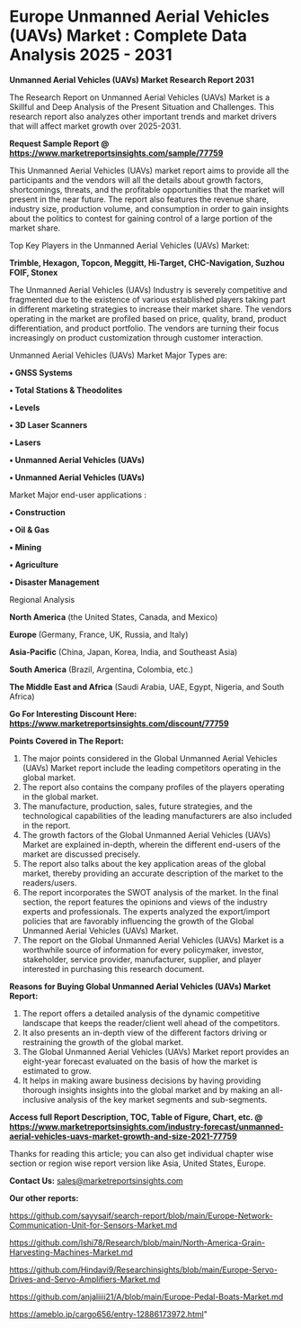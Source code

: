 # Europe Unmanned Aerial Vehicles (UAVs) Market : Complete Data Analysis 2025 - 2031

<strong>Unmanned Aerial Vehicles (UAVs) Market Research Report 2031</strong>

The Research Report on Unmanned Aerial Vehicles (UAVs) Market is a Skillful and Deep Analysis of the Present Situation and Challenges. This research report also analyzes other important trends and market drivers that will affect market growth over 2025-2031.

<strong>Request Sample Report @ <a href=https://www.marketreportsinsights.com/sample/77759>https://www.marketreportsinsights.com/sample/77759</a></strong>

This Unmanned Aerial Vehicles (UAVs) market report aims to provide all the participants and the vendors will all the details about growth factors, shortcomings, threats, and the profitable opportunities that the market will present in the near future. The report also features the revenue share, industry size, production volume, and consumption in order to gain insights about the politics to contest for gaining control of a large portion of the market share.

Top Key Players in the Unmanned Aerial Vehicles (UAVs) Market:

<strong>Trimble, Hexagon, Topcon, Meggitt, Hi-Target, CHC-Navigation, Suzhou FOIF, Stonex</strong>

The Unmanned Aerial Vehicles (UAVs) Industry is severely competitive and fragmented due to the existence of various established players taking part in different marketing strategies to increase their market share. The vendors operating in the market are profiled based on price, quality, brand, product differentiation, and product portfolio. The vendors are turning their focus increasingly on product customization through customer interaction.

Unmanned Aerial Vehicles (UAVs) Market Major Types are:

<strong>• GNSS Systems

• Total Stations & Theodolites

• Levels

• 3D Laser Scanners

• Lasers

• Unmanned Aerial Vehicles (UAVs)

• Unmanned Aerial Vehicles (UAVs)</strong>

Market Major end-user applications :

<strong>• Construction

• Oil & Gas

• Mining

• Agriculture

• Disaster Management</strong>

Regional Analysis

</u><strong><b>North America</b></strong> (the United States, Canada, and Mexico)

<strong><b>Europe </b></strong>(Germany, France, UK, Russia, and Italy)

<strong><b>Asia-Pacific</b></strong> (China, Japan, Korea, India, and Southeast Asia)

<strong><b>South America</b></strong> (Brazil, Argentina, Colombia, etc.)

<strong><b>The Middle East and Africa</b></strong> (Saudi Arabia, UAE, Egypt, Nigeria, and South Africa)

<strong>Go For Interesting Discount Here: <a href=https://www.marketreportsinsights.com/discount/77759>https://www.marketreportsinsights.com/discount/77759</a></strong>

<strong>Points Covered in The Report:</strong>
<ol>
  <li>The major points considered in the Global Unmanned Aerial Vehicles (UAVs) Market report include the leading competitors operating in the global market.</li>
  <li>The report also contains the company profiles of the players operating in the global market.</li>
  <li>The manufacture, production, sales, future strategies, and the technological capabilities of the leading manufacturers are also included in the report.</li>
  <li>The growth factors of the Global Unmanned Aerial Vehicles (UAVs) Market are explained in-depth, wherein the different end-users of the market are discussed precisely.</li>
  <li>The report also talks about the key application areas of the global market, thereby providing an accurate description of the market to the readers/users.</li>
  <li>The report incorporates the SWOT analysis of the market. In the final section, the report features the opinions and views of the industry experts and professionals. The experts analyzed the export/import policies that are favorably influencing the growth of the Global Unmanned Aerial Vehicles (UAVs) Market.</li>
  <li>The report on the Global Unmanned Aerial Vehicles (UAVs) Market is a worthwhile source of information for every policymaker, investor, stakeholder, service provider, manufacturer, supplier, and player interested in purchasing this research document.</li>
</ol>
<strong>Reasons for Buying Global Unmanned Aerial Vehicles (UAVs) Market Report:</strong>

<ol>
  <li>The report offers a detailed analysis of the dynamic competitive landscape that keeps the reader/client well ahead of the competitors.</li>
  <li>It also presents an in-depth view of the different factors driving or restraining the growth of the global market.</li>
  <li>The Global Unmanned Aerial Vehicles (UAVs) Market report provides an eight-year forecast evaluated on the basis of how the market is estimated to grow.</li>
  <li>It helps in making aware business decisions by having providing thorough insights insights into the global market and by making an all-inclusive analysis of the key market segments and sub-segments.</li>
</ol>
<strong>Access full Report Description, TOC, Table of Figure, Chart, etc. @ <a href=https://www.marketreportsinsights.com/industry-forecast/unmanned-aerial-vehicles-uavs-market-growth-and-size-2021-77759>https://www.marketreportsinsights.com/industry-forecast/unmanned-aerial-vehicles-uavs-market-growth-and-size-2021-77759</a></strong>


Thanks for reading this article; you can also get individual chapter wise section or region wise report version like Asia, United States, Europe.

<strong>Contact Us:</strong>
sales@marketreportsinsights.com

<strong>Our other reports:</strong>

<a href=https://github.com/sayysaif/search-report/blob/main/Europe-Network-Communication-Unit-for-Sensors-Market.md>https://github.com/sayysaif/search-report/blob/main/Europe-Network-Communication-Unit-for-Sensors-Market.md</a>

<a href=https://github.com/Ishi78/Research/blob/main/North-America-Grain-Harvesting-Machines-Market.md>https://github.com/Ishi78/Research/blob/main/North-America-Grain-Harvesting-Machines-Market.md</a>

<a href=https://github.com/Hindavi9/Researchinsights/blob/main/Europe-Servo-Drives-and-Servo-Amplifiers-Market.md>https://github.com/Hindavi9/Researchinsights/blob/main/Europe-Servo-Drives-and-Servo-Amplifiers-Market.md</a>

<a href=https://github.com/anjaliiii21/A/blob/main/Europe-Pedal-Boats-Market.md>https://github.com/anjaliiii21/A/blob/main/Europe-Pedal-Boats-Market.md</a>

<a href=https://ameblo.jp/cargo656/entry-12886173972.html>https://ameblo.jp/cargo656/entry-12886173972.html</a>"
